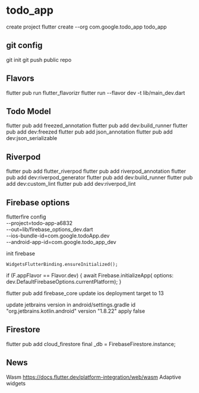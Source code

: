 # todo_app
create project
flutter create --org com.google.todo_app todo_app

## git config
git init
git push public repo

## Flavors
flutter pub run flutter_flavorizr
flutter run --flavor dev -t lib/main_dev.dart

## Todo Model
flutter pub add freezed_annotation
flutter pub add dev:build_runner
flutter pub add dev:freezed
flutter pub add json_annotation
flutter pub add dev:json_serializable


## Riverpod
flutter pub add flutter_riverpod
flutter pub add riverpod_annotation
flutter pub add dev:riverpod_generator
flutter pub add dev:build_runner
flutter pub add dev:custom_lint
flutter pub add dev:riverpod_lint

## Firebase options

flutterfire config \
  --project=todo-app-a6832 \
  --out=lib/firebase_options_dev.dart \
  --ios-bundle-id=com.google.todoApp.dev \
  --android-app-id=com.google.todo_app_dev

init firebase 

    WidgetsFlutterBinding.ensureInitialized();
  if (F.appFlavor == Flavor.dev) {
    await Firebase.initializeApp(
        options: dev.DefaultFirebaseOptions.currentPlatform);
  }


flutter pub add firebase_core
update ios deployment target to 13

update jetbrains version in android/settings.gradle
id "org.jetbrains.kotlin.android" version "1.8.22" apply false

## Firestore
flutter pub add cloud_firestore
final _db = FirebaseFirestore.instance;


## News
Wasm
https://docs.flutter.dev/platform-integration/web/wasm
Adaptive widgets

